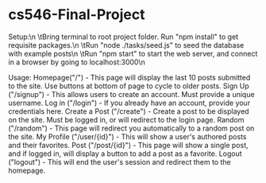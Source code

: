 # cs546-Final-Project

Setup:\n
   \tBring terminal to root project folder. Run "npm install" to get requisite packages.\n
   \tRun "node ./tasks/seed.js" to seed the database with example posts\n
   \tRun "npm start" to start the web server, and connect in a browser by going to localhost:3000\n
   
Usage:
  Homepage("/") - This page will display the last 10 posts submitted to the site. Use buttons at bottom of page to cycle to older posts.
  Sign Up  ("/signup") - This allows users to create an account. Must provide a unique username.
  Log in ("/login") - If you already have an account, provide your credentials here.
  Create a Post ("/create") - Create a post to be displayed on the site. Must be logged in, or will redirect to the login page.
  Random ("/random") - This page will redirect you automatically to a random post on the site.
  My Profile ("/user/{id}") - This will show a user's authored posts and their favorites.
  Post ("/post/{id}") - This page will show a single post, and if logged in, will display a button to add a post as a favorite.
  Logout ("logout") - This will end the user's session and redirect them to the homepage.
